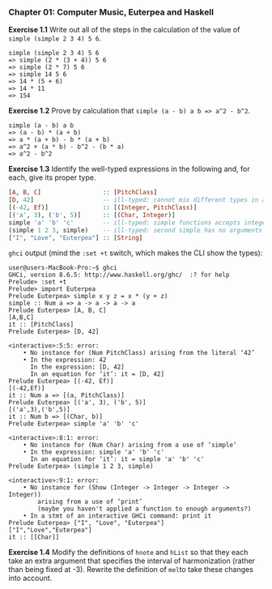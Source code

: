 ### Chapter 01: Computer Music, Euterpea and Haskell

**Exercise 1.1** Write out all of the steps in the calculation of the value of `simple (simple 2 3 4) 5 6`.

```
simple (simple 2 3 4) 5 6
=> simple (2 * (3 + 4)) 5 6
=> simple (2 * 7) 5 6
=> simple 14 5 6
=> 14 * (5 + 6)
=> 14 * 11
=> 154
```

**Exercise 1.2** Prove by calculation that `simple (a - b) a b => a^2 - b^2`.

```
simple (a - b) a b
=> (a - b) * (a + b)
=> a * (a + b) - b * (a + b)
=> a^2 + (a * b) - b^2 - (b * a)
=> a^2 - b^2
```

**Exercise 1.3** Identify the well-typed expressions in the following and, for each, give its proper type.

```haskell
[A, B, C]                 :: [PitchClass]
[D, 42]                   -- ill-typed: cannot mix different types in a list
[(-42, Ef)]               :: [(Integer, PitchClass)]
[('a', 3), ('b', 5)]      :: [(Char, Integer)]
simple 'a' 'b' 'c'        -- ill-typed: simple functions accepts integers
(simple 1 2 3, simple)    -- ill-typed: second simple has no arguments
["I", "Love", "Euterpea"] :: [String]
```

`ghci` output (mind the `:set +t` switch, which makes the CLI show the types):

```
user@users-MacBook-Pro:~$ ghci
GHCi, version 8.6.5: http://www.haskell.org/ghc/  :? for help
Prelude> :set +t
Prelude> import Euterpea
Prelude Euterpea> simple x y z = x * (y + z)
simple :: Num a => a -> a -> a -> a
Prelude Euterpea> [A, B, C]
[A,B,C]
it :: [PitchClass]
Prelude Euterpea> [D, 42]

<interactive>:5:5: error:
    • No instance for (Num PitchClass) arising from the literal ‘42’
    • In the expression: 42
      In the expression: [D, 42]
      In an equation for ‘it’: it = [D, 42]
Prelude Euterpea> [(-42, Ef)]
[(-42,Ef)]
it :: Num a => [(a, PitchClass)]
Prelude Euterpea> [('a', 3), ('b', 5)]
[('a',3),('b',5)]
it :: Num b => [(Char, b)]
Prelude Euterpea> simple 'a' 'b' 'c'

<interactive>:8:1: error:
    • No instance for (Num Char) arising from a use of ‘simple’
    • In the expression: simple 'a' 'b' 'c'
      In an equation for ‘it’: it = simple 'a' 'b' 'c'
Prelude Euterpea> (simple 1 2 3, simple)

<interactive>:9:1: error:
    • No instance for (Show (Integer -> Integer -> Integer -> Integer))
        arising from a use of ‘print’
        (maybe you haven't applied a function to enough arguments?)
    • In a stmt of an interactive GHCi command: print it
Prelude Euterpea> ["I", "Love", "Euterpea"]
["I","Love","Euterpea"]
it :: [[Char]]
```

**Exercise 1.4** Modify the definitions of `hnote` and `hList` so that they each take an extra argument that specifies the interval of harmonization (rather than being fixed at -3). Rewrite the definition of `mel`to take these changes into account.

